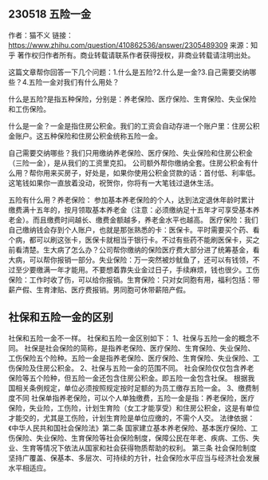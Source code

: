 ## 230518 五险一金

作者：猫不义
链接：https://www.zhihu.com/question/410862536/answer/2305489309
来源：知乎
著作权归作者所有。商业转载请联系作者获得授权，非商业转载请注明出处。

这篇文章帮你回答一下几个问题：1.什么是五险?2.什么是一金?3.自己需要交纳哪些？4.五险一金对我们有什么用处？

什么是五险?是指五种保险，分别是：养老保险、医疗保险、生育保险、失业保险和工伤保险。

什么是一金？一金是指住房公积金。我们的工资会自动存进一个账户里：住房公积金账户。这五种保险和住房公积金统称五险一金。

自己需要交纳哪些？我们只用缴纳养老保险、医疗保险、失业保险和住房公积金（三险一金），是从我们的工资里克扣。 公司额外帮你缴纳全套。住房公积金有什么用？帮你用来买房子，好处是，如果你使用公积金贷款的话：首付低、利率低。这笔钱如果你一直放着没动，祝贺你，你将有一大笔钱过退休生活。

五险有什么用？养老保险： 参加基本养老保险的个人，达到法定退休年龄时累计缴费满十五年的，按月领取基本养老金（注意：必须缴纳足十五年才可享受基本养老金）。而且缴费时间越长、缴费金额越多，养老金水平也越高。 医疗保险：我们自己缴纳钱会存到个人账户，也就是那张熟悉的卡：医保卡。平时需要买个药、看个病，都可以刷这张卡，医保卡就相当于银行卡。不过有些药不能刷医保卡，买之前看清楚。生大病了怎么办？公司帮你缴纳的保险医疗费大部分进了统筹基金，看大病，可以帮你报销一部分。失业保险：万一突然被炒鱿鱼了，还可以有钱领，不过至少要缴满一年才能用。不要想着靠失业金过日子，手续麻烦，钱也很少。工伤保险：工作时收了伤，可以给你报销。生育保险：只对女同胞有用，福利包括：带薪产假、生育津贴、医疗费报销。男同胞可休带薪陪产假。

## 社保和五险一金的区别

社保和五险一金不一样。
社保和五险一金区别如下：
1、社保与五险一金的概念不同。
社保是社会保险的简称，是指养老保险、医疗保险、生育保险、失业保险、工伤保险五个险种。五险一金是指养老保险、医疗保险、生育保险、失业保险、工伤保险及住房公积金。
2、社保与五险一金的范围不同。
社会保险仅仅包含养老保险等五个险种，但五险一金还包含住房公积金。即五险一金包含社保。
根据我国相关条例规定，单位必须按照规定按时足额的为员工缴存五险一金。
3、缴费制度不同
社保单指养老保险，可以个人单独缴费，五险一金是指：养老保险，医疗保险，失业险，工伤险，计划生育险（女工才能享受）和住房公积金，这是有单位才能交的，尤其是工伤险，计划生育险是单位应缴的，不需个人交。
法律依据：《中华人民共和国社会保险法》第二条
国家建立基本养老保险、基本医疗保险、工伤保险、失业保险、生育保险等社会保险制度，保障公民在年老、疾病、工伤、失业、生育等情况下依法从国家和社会获得物质帮助的权利。
第三条
社会保险制度坚持广覆盖、保基本、多层次、可持续的方针，社会保险水平应当与经济社会发展水平相适应。
